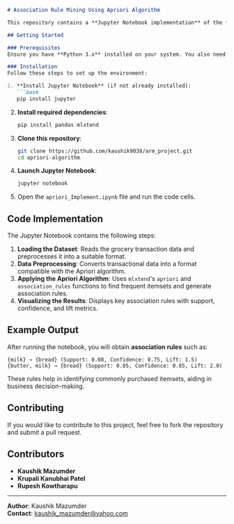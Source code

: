 ```markdown
# Association Rule Mining Using Apriori Algorithm

This repository contains a **Jupyter Notebook implementation** of the **Apriori algorithm** for association rule mining using a grocery transaction dataset from Kaggle. The implementation showcases how to extract frequent itemsets and generate association rules to uncover hidden patterns in consumer behavior.

## Getting Started

### Prerequisites
Ensure you have **Python 3.x** installed on your system. You also need **Jupyter Notebook** and essential libraries to run the Apriori algorithm.

### Installation
Follow these steps to set up the environment:

1. **Install Jupyter Notebook** (if not already installed):
   ```bash
   pip install jupyter
   ```

2. **Install required dependencies**:
   ```bash
   pip install pandas mlxtend
   ```

3. **Clone this repository**:
   ```bash
   git clone https://github.com/kaushik9038/arm_project.git
   cd apriori-algorithm
   ```

4. **Launch Jupyter Notebook**:
   ```bash
   jupyter notebook
   ```

5. Open the `apriori_Implement.ipynb` file and run the code cells.

## Code Implementation
The Jupyter Notebook contains the following steps:

1. **Loading the Dataset**: Reads the grocery transaction data and preprocesses it into a suitable format.
2. **Data Preprocessing**: Converts transactional data into a format compatible with the Apriori algorithm.
3. **Applying the Apriori Algorithm**: Uses `mlxtend`'s `apriori` and `association_rules` functions to find frequent itemsets and generate association rules.
4. **Visualizing the Results**: Displays key association rules with support, confidence, and lift metrics.

## Example Output
After running the notebook, you will obtain **association rules** such as:
```
{milk} → {bread} (Support: 0.08, Confidence: 0.75, Lift: 1.5)
{butter, milk} → {bread} (Support: 0.05, Confidence: 0.85, Lift: 2.0)
```
These rules help in identifying commonly purchased itemsets, aiding in business decision-making.

## Contributing
If you would like to contribute to this project, feel free to fork the repository and submit a pull request.

## Contributors
- **Kaushik Mazumder**
- **Krupali Kanubhai Patel**
- **Rupesh Kowtharapu**

---

**Author**: Kaushik Mazumder  
**Contact**: kaushik_mazumder@yahoo.com
```

